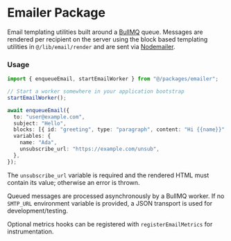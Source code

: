 # Emailer Package

Email templating utilities built around a [BullMQ](https://docs.bullmq.io/)
queue. Messages are rendered per recipient on the server using the block based
templating utilities in `@/lib/email/render` and are sent via
[Nodemailer](https://nodemailer.com/).

### Usage

```ts
import { enqueueEmail, startEmailWorker } from "@/packages/emailer";

// Start a worker somewhere in your application bootstrap
startEmailWorker();

await enqueueEmail({
  to: "user@example.com",
  subject: "Hello",
  blocks: [{ id: "greeting", type: "paragraph", content: "Hi {{name}}" }],
  variables: {
    name: "Ada",
    unsubscribe_url: "https://example.com/unsub",
  },
});
```

The `unsubscribe_url` variable is required and the rendered HTML must contain
its value; otherwise an error is thrown.

Queued messages are processed asynchronously by a BullMQ worker. If no
`SMTP_URL` environment variable is provided, a JSON transport is used for
development/testing.

Optional metrics hooks can be registered with `registerEmailMetrics` for
instrumentation.
